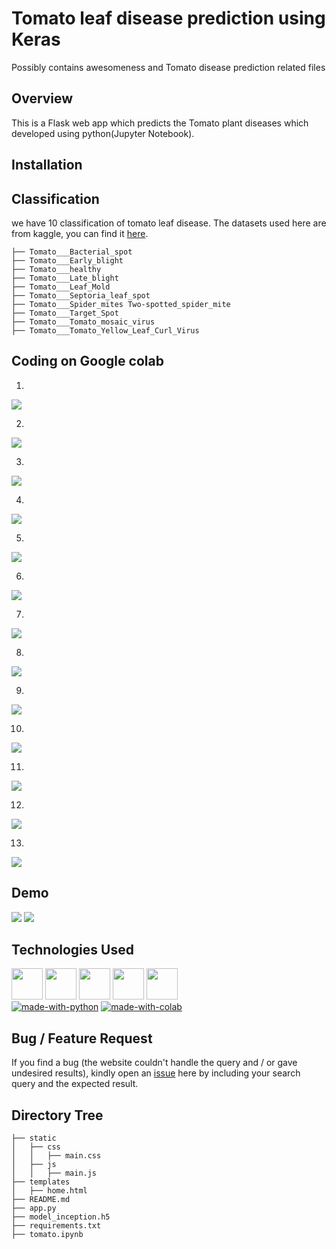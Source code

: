 # Tomato leaf disease prediction using Keras
Possibly contains awesomeness and Tomato disease prediction related files

## Overview
This is a Flask web app which predicts the Tomato plant diseases which developed using python(Jupyter Notebook).

## Installation

## Classification
we have 10 classification of tomato leaf disease. The datasets used here are from kaggle, you can find it [here](https://www.kaggle.com/noulam/tomato).
```
├── Tomato___Bacterial_spot
├── Tomato___Early_blight
├── Tomato___healthy
├── Tomato___Late_blight
├── Tomato___Leaf_Mold
├── Tomato___Septoria_leaf_spot
├── Tomato___Spider_mites Two-spotted_spider_mite
├── Tomato___Target_Spot
├── Tomato___Tomato_mosaic_virus
├── Tomato___Tomato_Yellow_Leaf_Curl_Virus
```

## Coding on Google colab
1.
<img target="_blank" src="https://64.media.tumblr.com/2653f8f5c8160b76e7e8732d8eac292d/f4b26b63d9bd44e6-0d/s1280x1920/f4f74f272de831eeaa3e1c01ccf769701569938f.png">

2.
<img target="_blank" src="https://64.media.tumblr.com/2a2fcdfa8ba27755f4517ca45573fb97/f4b26b63d9bd44e6-80/s1280x1920/4507bfb6e83b3bfd241a67327b8cbf9cd176db87.png">

3.
<img target="_blank" src="https://64.media.tumblr.com/cf912ee4d95ee894d5833dadc412480b/f4b26b63d9bd44e6-38/s1280x1920/cfc44f65a6c7132c19ad4725eed489558f2f8654.png">

4.
<img target="_blank" src="https://64.media.tumblr.com/c6f5dc2b1a502ff598c6f08580b65e91/f4b26b63d9bd44e6-15/s1280x1920/dba9d802fc3aec1a997ba1f737e9dc1e5f67faf2.png">

5.
<img target="_blank" src="https://64.media.tumblr.com/f7e543601e1ef7dd2ce920ba84c6ac60/1dea12d48a35a1f9-5f/s1280x1920/cd6cc0735b9080c95e02695adb65b4a5ca14c72a.png">

6.
<img target="_blank" src="https://64.media.tumblr.com/6efc9f32be266f2b2954ef69fa22eb32/1dea12d48a35a1f9-6b/s1280x1920/08a745ae1b6bf304be5060860d41fcd22820f0fc.png">

7.
<img target="_blank" src="https://64.media.tumblr.com/628903ae3d2d4d084c0a67af20c8f883/1dea12d48a35a1f9-0f/s1280x1920/3d4594dcafa07bc09c699d22d7891991537ac60b.png">

8.
<img target="_blank" src="https://64.media.tumblr.com/e51a26404f241d06224b840d80a8e93a/1dea12d48a35a1f9-2e/s1280x1920/7514f6dd83f00c75fd9906e00a48c107f5c7b7db.png">

9.
<img target="_blank" src="https://64.media.tumblr.com/ed8148e0dc0423df13e28fba914851fa/d25520b80d2fbb17-18/s1280x1920/74f46e16091b1378c2c7179b40f4e4af1328f2b5.png">

10.
<img target="_blank" src="https://64.media.tumblr.com/3e1e4ebb5f637d893c1208e26802a7cf/d25520b80d2fbb17-4e/s1280x1920/529c6ec11242faa5fe00c76b7d8c42ef767ce78b.png">

11.
<img target="_blank" src="https://64.media.tumblr.com/fe24a611adb4066146059a7b22dbc3f3/d25520b80d2fbb17-6c/s1280x1920/2fd6d7ce5f881b3b6ad745521a1ca5dea834b374.png">

12.
<img target="_blank" src="https://64.media.tumblr.com/a8aa77cd841affb58843efa434e209de/d25520b80d2fbb17-31/s1280x1920/37e0bb04d0081a04198d21ba188678e42062bdbf.png">

13.
<img target="_blank" src="https://64.media.tumblr.com/4972dce49a38af2acc89a16ffee3fbd7/d25520b80d2fbb17-7b/s1280x1920/cd3bbdf00d8a523bb2b8defb3b205d92a13bfb26.png">

## Demo
<img target="_blank" src="https://64.media.tumblr.com/acbfbd0d8e3fd727f06529acf8170892/960ca4f847eb658e-dd/s1280x1920/7cf1580b82948b22fd889faafb39770764f95440.png">

<img target="_blank" src="https://64.media.tumblr.com/9d6c747f9b4cf098660791a947ea5cba/960ca4f847eb658e-09/s1280x1920/56cc60abd93a13f4d725ba06150f5a0511c43e53.png">

## Technologies Used
[<img target="_blank" src="https://www.gstatic.com/devrel-devsite/prod/vbd0faab6c0701e17b2f66039dd03326fc0e1627ecbcddaec4cd383df8dda622c/tensorflow/images/lockup.svg" height=50>](https://www.tensorflow.org/) [<img target="_blank" src="https://keras.io/img/logo-small.png" height=50>](https://keras.io/) [<img target="_blank" src="https://numpy.org/doc/stable/_static/numpylogo.svg" height=50>](https://numpy.org/doc/stable/user/index.html) [<img target="_blank" src="https://flask.palletsprojects.com/en/1.1.x/_images/flask-logo.png" height=50>](https://flask.palletsprojects.com/en/1.1.x/) [<img target="_blank" src="https://werkzeug.palletsprojects.com/en/1.0.x/_static/werkzeug.png" height=50>](https://werkzeug.palletsprojects.com/en/1.0.x/)
<br>
[![made-with-python](https://img.shields.io/badge/made%20with-Python-yellow)](https://www.python.org/) [![made-with-colab](https://img.shields.io/badge/made%20with-Google%20Colab-yellowgreen)](Colabcolab.research.google.com)

## Bug / Feature Request

If you find a bug (the website couldn't handle the query and / or gave undesired results), kindly open an [issue](https://github.com/arunmozhidevan/tomato_disease/issues) here by including your search query and the expected result.

## Directory Tree 
```
├── static
│   ├── css
│   │   ├── main.css
│   ├── js
│   │   ├── main.js
├── templates
│   ├── home.html
├── README.md
├── app.py
├── model_inception.h5
├── requirements.txt
├── tomato.ipynb
```
